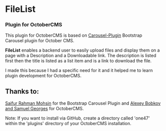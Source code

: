 # FileList 
### Plugin for OctoberCMS ###

This plugin for OctoberCMS is based on [Carousel-Plugin](https://github.com/SaifurRahmanMohsin/Carousel-Plugin) Bootstrap Carousel plugin for October CMS.

**FileList** enables a backend user to easily upload files and display them on a page with a Description and a Downloadable link. The description is listed first then the title is listed as a list item and is a link to download the file. 

I made this because I had a specific need for it and it helped me to learn plugin development for OctoberCMS. 

## Thanks to: ##

[Saifur Rahman Mohsin](http://october.imoz.in/) for the Bootstrap Carousel Plugin
and
[Alexey Bobkov and Samuel Georges](http://octobercms.com) for OctoberCMS.

Note: If you want to install via GitHub, create a directory called 'one47' within the 'plugins' directory of your OctoberCMS installation.